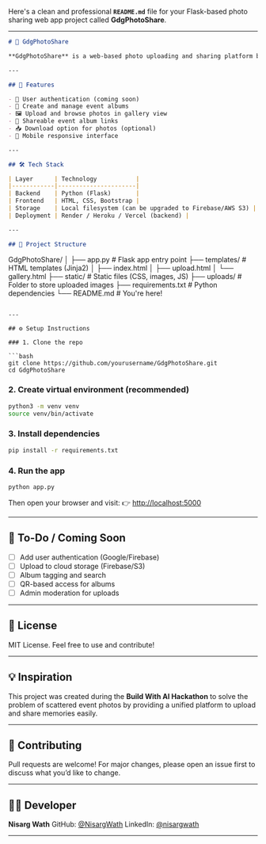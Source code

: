 Here's a clean and professional **`README.md`** file for your Flask-based photo sharing web app project called **GdgPhotoShare**.

---

```markdown
# 📸 GdgPhotoShare

**GdgPhotoShare** is a web-based photo uploading and sharing platform built using Flask. It allows event organizers and attendees to upload, organize, and share photos from events like tech meetups, college fests, weddings, or conferences — all in one beautiful, centralized place.

---

## 🚀 Features

- 🔐 User authentication (coming soon)
- 📁 Create and manage event albums
- 🖼 Upload and browse photos in gallery view
- 🔗 Shareable event album links
- 📥 Download option for photos (optional)
- 📱 Mobile responsive interface

---

## 🛠 Tech Stack

| Layer      | Technology           |
|------------|----------------------|
| Backend    | Python (Flask)       |
| Frontend   | HTML, CSS, Bootstrap |
| Storage    | Local filesystem (can be upgraded to Firebase/AWS S3) |
| Deployment | Render / Heroku / Vercel (backend) |

---

## 📂 Project Structure

```

GdgPhotoShare/
│
├── app.py                   # Flask app entry point
├── templates/               # HTML templates (Jinja2)
│   ├── index.html
│   ├── upload.html
│   └── gallery.html
├── static/                  # Static files (CSS, images, JS)
├── uploads/                 # Folder to store uploaded images
├── requirements.txt         # Python dependencies
└── README.md                # You're here!

````

---

## ⚙️ Setup Instructions

### 1. Clone the repo

```bash
git clone https://github.com/yourusername/GdgPhotoShare.git
cd GdgPhotoShare
````

### 2. Create virtual environment (recommended)

```bash
python3 -m venv venv
source venv/bin/activate
```

### 3. Install dependencies

```bash
pip install -r requirements.txt
```

### 4. Run the app

```bash
python app.py
```

Then open your browser and visit:
👉 [http://localhost:5000](http://localhost:5000)

---

## 📌 To-Do / Coming Soon

* [ ] Add user authentication (Google/Firebase)
* [ ] Upload to cloud storage (Firebase/S3)
* [ ] Album tagging and search
* [ ] QR-based access for albums
* [ ] Admin moderation for uploads

---

## 📃 License

MIT License. Feel free to use and contribute!

---

## 💡 Inspiration

This project was created during the **Build With AI Hackathon** to solve the problem of scattered event photos by providing a unified platform to upload and share memories easily.

---

## 🤝 Contributing

Pull requests are welcome! For major changes, please open an issue first to discuss what you’d like to change.

---

## 🧑‍💻 Developer

**Nisarg Wath**
GitHub: [@NisargWath](https://github.com/NisargWath)
LinkedIn: [@nisargwath](https://linkedin.com/in/nisargwath)

---

```

```

